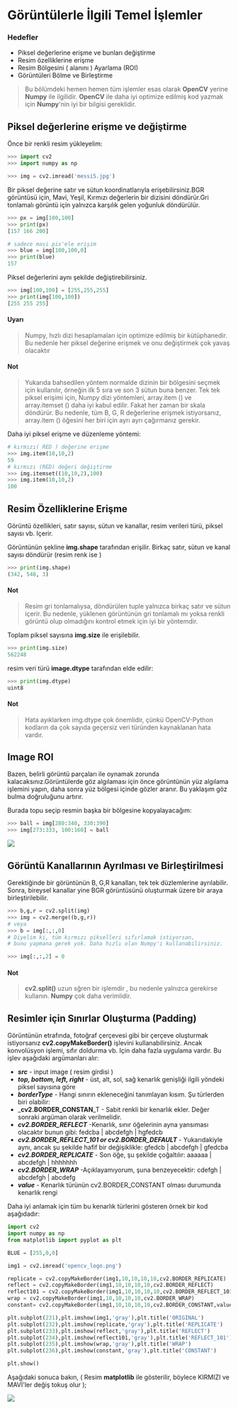 # Görüntülerle İlgili Temel İşlemler

### Hedefler

- Piksel değerlerine erişme ve bunları değiştirme
- Resim özelliklerine erişme
- Resim Bölgesini \( alanını \) Ayarlama \(ROI\)
- Görüntüleri Bölme ve Birleştirme

> Bu bölümdeki hemen hemen tüm işlemler esas olarak **OpenCV** yerine **Numpy** ile
> ilgilidir. **OpenCV** ile daha iyi optimize edilmiş kod yazmak için **Numpy**'nin iyi
> bir bilgisi gereklidir.

## Piksel değerlerine erişme ve değiştirme

Önce bir renkli resim yükleyelim:

```python
>>> import cv2
>>> import numpy as np

>>> img = cv2.imread('messi5.jpg')
```

Bir piksel değerine satır ve sütun koordinatlarıyla erişebilirsiniz.BGR görüntüsü için,
Mavi, Yeşil, Kırmızı değerlerin bir dizisini döndürür.Gri tonlamalı görüntü için
yalnızca karşılık gelen yoğunluk döndürülür.

```python
>>> px = img[100,100]
>>> print(px)
[157 166 200]

# sadece mavi pix'ele erişim
>>> blue = img[100,100,0]
>>> print(blue)
157
```

Piksel değerlerini aynı şekilde değiştirebilirsiniz.

```python
>>> img[100,100] = [255,255,255]
>>> print(img[100,100])
[255 255 255]
```

#### Uyarı

> Numpy, hızlı dizi hesaplamaları için optimize edilmiş bir kütüphanedir. Bu nedenle her
> piksel değerine erişmek ve onu değiştirmek çok yavaş olacaktır

#### Not

> Yukarıda bahsedilen yöntem normalde dizinin bir bölgesini seçmek için kullanılır,
> örneğin ilk 5 sıra ve son 3 sütun buna benzer. Tek tek piksel erişimi için, Numpy dizi
> yöntemleri, array.item \(\) ve array.itemset \(\) daha iyi kabul edilir. Fakat her
> zaman bir skala döndürür. Bu nedenle, tüm B, G, R değerlerine erişmek istiyorsanız,
> array.item \(\) öğesini her biri için ayrı ayrı çağırmanız gerekir.

Daha iyi piksel erişme ve düzenleme yöntemi:

```python
# kırmızı( RED ) değerine erişme
>>> img.item(10,10,2)
59
# kırmızı (RED) değeri değiştirme
>>> img.itemset((10,10,2),100)
>>> img.item(10,10,2)
100
```

## Resim Özelliklerine Erişme

Görüntü özellikleri, satır sayısı, sütun ve kanallar, resim verileri türü, piksel sayısı
vb. Içerir.

Görüntünün şekline **img.shape** tarafından erişilir. Birkaç satır, sütun ve kanal
sayısı döndürür \(resim renk ise \)

```python
>>> print(img.shape)
(342, 548, 3)
```

#### Not

> Resim gri tonlamalıysa, döndürülen tuple yalnızca birkaç satır ve sütun içerir. Bu
> nedenle, yüklenen görüntünün gri tonlamalı mı yoksa renkli görüntü olup olmadığını
> kontrol etmek için iyi bir yöntemdir.

Toplam piksel sayısına **img.size** ile erişilebilir.

```python
>>> print(img.size)
562248
```

resim veri türü **image.dtype** tarafından elde edilir:

```python
>>> print(img.dtype)
uint8
```

#### Not

> Hata ayıklarken img.dtype çok önemlidir, çünkü OpenCV-Python kodların da çok sayıda
> geçersiz veri türünden kaynaklanan hata vardır.

## Image ROI

Bazen, belirli görüntü parçaları ile oynamak zorunda kalacaksınız.Görüntülerde göz
algılaması için önce görüntünün yüz algılama işlemini yapın, daha sonra yüz bölgesi
içinde gözler aranır. Bu yaklaşım göz bulma doğruluğunu artırır.

Burada topu seçip resmin başka bir bölgesine kopyalayacağım:

```python
>>> ball = img[280:340, 330:390]
>>> img[273:333, 100:160] = ball
```

![](https://www.coogger.com/media/images/opencv.jpg)

## Görüntü Kanallarının Ayrılması ve Birleştirilmesi

Gerektiğinde bir görüntünün B, G,R kanalları, tek tek düzlemlerine ayrılabilir. Sonra,
bireysel kanallar yine BGR görüntüsünü oluşturmak üzere bir araya birleştirilebilir.

```python
>>> b,g,r = cv2.split(img)
>>> img = cv2.merge((b,g,r))
# veya
>>> b = img[:,:,0]
# Diyelim ki, tüm kırmızı pikselleri sıfırlamak istiyorsan,
# bunu yapmana gerek yok. Daha hızlı olan Numpy'i kullanabilirsiniz.

>>> img[:,:,2] = 0
```

#### Not

> **cv2.split\(\)** uzun sğren bir işlemdir , bu nedenle yalnızca gerekirse kullanın.
> **Numpy** çok daha verimlidir.

## Resimler için Sınırlar Oluşturma \(Padding\)

Görüntünün etrafında, fotoğraf çerçevesi gibi bir çerçeve oluşturmak istiyorsanız
**cv2.copyMakeBorder\(\)** işlevini kullanabilirsiniz. Ancak konvolüsyon işlemi, sıfır
doldurma vb. Için daha fazla uygulama vardır. Bu işlev aşağıdaki argümanları alır:

- _**src**_ - input image \( resim girdisi \)
- _**top, bottom, left, right**_ - üst, alt, sol, sağ kenarlık genişliği ilgili yöndeki
  piksel sayısına göre
- _**borderType**_ - Hangi sınırın ekleneceğini tanımlayan kısım. Şu türlerden biri
  olabilir:
- \_**cv2.BORDER_CONSTAN**\_T - Sabit renkli bir kenarlık ekler. Değer sonraki argüman
  olarak verilmelidir.
- _**cv2.BORDER_REFLECT**_ -Kenarlık, sınır öğelerinin ayna yansıması olacaktır bunun
  gibi: fedcba \| abcdefgh \| hgfedcb
- _**cv2.BORDER_REFLECT_101 or cv2.BORDER_DEFAULT**_ - Yukarıdakiyle aynı, ancak şu
  şekilde hafif bir değişiklikle: gfedcb \| abcdefgh \| gfedcba
- _**cv2.BORDER_REPLICATE**_ - Son öğe, şu şekilde çoğaltılır: aaaaaa \| abcdefgh \|
  hhhhhhh
- _**cv2.BORDER_WRAP**_ -Açıklayamıyorum, şuna benzeyecektir: cdefgh \| abcdefgh \|
  abcdefg
- _**value**_ - Kenarlık türünün cv2.BORDER_CONSTANT olması durumunda kenarlık rengi

Daha iyi anlamak için tüm bu kenarlık türlerini gösteren örnek bir kod aşağıdadır:

```python
import cv2
import numpy as np
from matplotlib import pyplot as plt

BLUE = [255,0,0]

img1 = cv2.imread('opencv_logo.png')

replicate = cv2.copyMakeBorder(img1,10,10,10,10,cv2.BORDER_REPLICATE)
reflect = cv2.copyMakeBorder(img1,10,10,10,10,cv2.BORDER_REFLECT)
reflect101 = cv2.copyMakeBorder(img1,10,10,10,10,cv2.BORDER_REFLECT_101)
wrap = cv2.copyMakeBorder(img1,10,10,10,10,cv2.BORDER_WRAP)
constant= cv2.copyMakeBorder(img1,10,10,10,10,cv2.BORDER_CONSTANT,value=BLUE)

plt.subplot(231),plt.imshow(img1,'gray'),plt.title('ORIGINAL')
plt.subplot(232),plt.imshow(replicate,'gray'),plt.title('REPLICATE')
plt.subplot(233),plt.imshow(reflect,'gray'),plt.title('REFLECT')
plt.subplot(234),plt.imshow(reflect101,'gray'),plt.title('REFLECT_101')
plt.subplot(235),plt.imshow(wrap,'gray'),plt.title('WRAP')
plt.subplot(236),plt.imshow(constant,'gray'),plt.title('CONSTANT')

plt.show()
```

Aşağıdaki sonuca bakın, \( Resim **matplotlib** ile gösterilir, böylece KIRMIZI ve
MAVİ'ler değiş tokuş olur \);

![](https://www.coogger.com/media/images/opencv_5MHKX6N.jpg)
